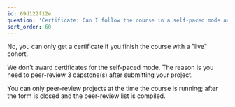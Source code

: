 ```yaml
---
id: 69d122f12e
question: 'Certificate: Can I follow the course in a self-paced mode and get a certificate?'
sort_order: 60
---
```


No, you can only get a certificate if you finish the course with a "live" cohort.

We don't award certificates for the self-paced mode. The reason is you need to peer-review 3 capstone(s) after submitting your project.

You can only peer-review projects at the time the course is running; after the form is closed and the peer-review list is compiled.